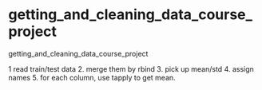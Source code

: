 # getting_and_cleaning_data_course_project
getting_and_cleaning_data_course_project

1 read train/test data
2. merge them by rbind
3. pick up mean/std
4. assign names
5. for each column, use tapply to get mean.


